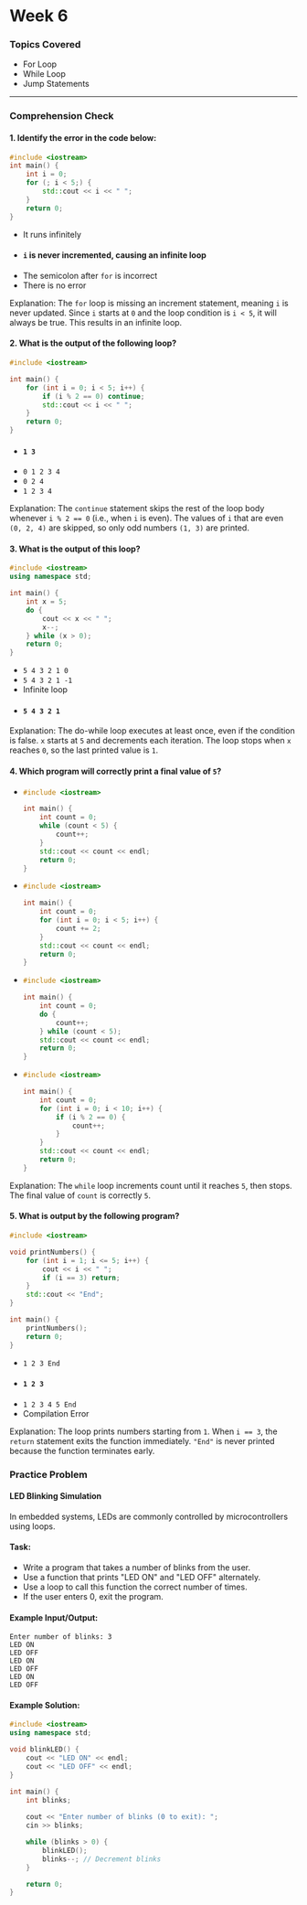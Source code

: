 # Week 6

### Topics Covered
- For Loop
- While Loop
- Jump Statements

---

### Comprehension Check

#### 1. Identify the error in the code below:
```cpp
#include <iostream>
int main() {
    int i = 0;
    for (; i < 5;) {
        std::cout << i << " ";
    }
    return 0;
}
```
- It runs infinitely
- #### `i` is never incremented, causing an infinite loop
- The semicolon after `for` is incorrect
- There is no error

Explanation: The `for` loop is missing an increment statement, meaning `i` is never updated.
Since `i` starts at `0` and the loop condition is `i < 5`, it will always be true.
This results in an infinite loop.

#### 2. What is the output of the following loop?
```cpp
#include <iostream>

int main() {
    for (int i = 0; i < 5; i++) {
        if (i % 2 == 0) continue;
        std::cout << i << " ";
    }
    return 0;
}
```
- #### `1 3`
- `0 1 2 3 4`
- `0 2 4`
- `1 2 3 4`

Explanation: The `continue` statement skips the rest of the loop body whenever `i % 2 == 0` (i.e., when `i` is even).
The values of `i` that are even `(0, 2, 4)` are skipped, so only odd numbers `(1, 3)` are printed.

#### 3. What is the output of this loop?
```cpp
#include <iostream>
using namespace std;

int main() {
    int x = 5;
    do {
        cout << x << " ";
        x--;
    } while (x > 0);
    return 0;
}
```
- `5 4 3 2 1 0`
- `5 4 3 2 1 -1`
- Infinite loop
- #### `5 4 3 2 1`

Explanation: The do-while loop executes at least once, even if the condition is false.
`x` starts at `5` and decrements each iteration.
The loop stops when `x` reaches `0`, so the last printed value is `1`.

#### 4. Which program will correctly print a final value of `5`?
- ```cpp
  #include <iostream>

  int main() {
      int count = 0;
      while (count < 5) {
          count++;
      }
      std::cout << count << endl;
      return 0;
  }
  ```
- ```cpp
  #include <iostream>

  int main() {
      int count = 0;
      for (int i = 0; i < 5; i++) {
          count += 2;
      }
      std::cout << count << endl;
      return 0;
  }
  ```
- ```cpp
  #include <iostream>

  int main() {
      int count = 0;
      do {
          count++;
      } while (count < 5);
      std::cout << count << endl;
      return 0;
  }
  ```
- ```cpp
  #include <iostream>

  int main() {
      int count = 0;
      for (int i = 0; i < 10; i++) {
          if (i % 2 == 0) {
              count++;
          }
      }
      std::cout << count << endl;
      return 0;
  }
  ```
Explanation: The `while` loop increments count until it reaches `5`, then stops.
The final value of `count` is correctly `5`.

#### 5. What is output by the following program?
```cpp
#include <iostream>

void printNumbers() {
    for (int i = 1; i <= 5; i++) {
        cout << i << " ";
        if (i == 3) return;
    }
    std::cout << "End";
}

int main() {
    printNumbers();
    return 0;
}
```
- `1 2 3 End`
- #### `1 2 3`
- `1 2 3 4 5 End`
- Compilation Error

Explanation: The loop prints numbers starting from `1`.
When `i == 3`, the `return` statement exits the function immediately.
`"End"` is never printed because the function terminates early.

### Practice Problem
#### LED Blinking Simulation
In embedded systems, LEDs are commonly controlled by microcontrollers using loops.

#### Task:
- Write a program that takes a number of blinks from the user.
- Use a function that prints "LED ON" and "LED OFF" alternately.
- Use a loop to call this function the correct number of times.
- If the user enters 0, exit the program.

#### Example Input/Output:
```
Enter number of blinks: 3
LED ON
LED OFF
LED ON
LED OFF
LED ON
LED OFF
```

#### Example Solution:
```cpp
#include <iostream>
using namespace std;

void blinkLED() {
    cout << "LED ON" << endl;
    cout << "LED OFF" << endl;
}

int main() {
    int blinks;
    
    cout << "Enter number of blinks (0 to exit): ";
    cin >> blinks;

    while (blinks > 0) {
        blinkLED();
        blinks--; // Decrement blinks
    }

    return 0;
}
```
